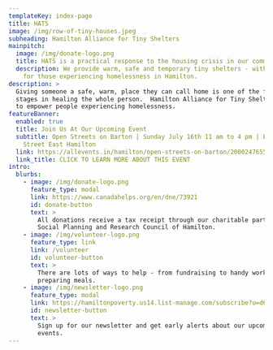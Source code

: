 ```yaml
---
templateKey: index-page
title: HATS
image: /img/row-of-tiny-houses.jpeg
subheading: Hamilton Alliance for Tiny Shelters
mainpitch:
  image: /img/donate-logo.png
  title: HATS is a practical response to the housing crisis in our community.
  description: We provide warm, safe and temporary tiny shelters - with supports -
    for those experiencing homelessness in Hamilton.
description: >
  Giving someone a safe, warm, place they can call home is one of the first
  stages in healing the whole person.  Hamilton Alliance for Tiny Shelters seeks
  to empower people experiencing homelessness.
featureBanner:
  enabled: true
  title: Join Us At Our Upcoming Event
  subtitle: Open Streets on Barton | Sunday July 16th 11 am to 4 pm | Barton
    Street East Hamilton
  link: https://allevents.in/hamilton/open-streets-on-barton/200024765582444
  link_title: CLICK TO LEARN MORE ABOUT THIS EVENT
intro:
  blurbs:
    - image: /img/donate-logo.png
      feature_type: modal
      link: https://www.canadahelps.org/en/dne/73921
      id: donate-button
      text: >
        All donations receive a tax receipt through our charitable partner, the
        Social Planning and Research Council of Hamilton.
    - image: /img/volunteer-logo.png
      feature_type: link
      link: /volunteer
      id: volunteer-button
      text: >
        There are lots of ways to help - from fundraising to handy work and
        preparing meals.
    - image: /img/newsletter-logo.png
      feature_type: modal
      link: https://hamiltonpoverty.us14.list-manage.com/subscribe?u=d61456455bd43a35f1c9a6677&id=2d18eac361
      id: newsletter-button
      text: >
        Sign up for our newsletter and get early alerts about our upcoming
        events.
---
```

